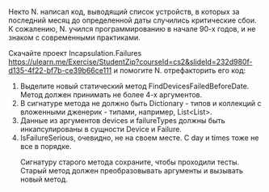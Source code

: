 Некто N. написал код, выводящий список устройств, в которых за последний месяц до определенной даты случились критические сбои.
 К сожалению, N. учился программированию в начале 90-х годов, и не знаком с современными практиками.

Скачайте проект Incapsulation.Failures https://ulearn.me/Exercise/StudentZip?courseId=cs2&slideId=232d980f-d135-4f22-bf7b-ce39b66ce111 
и помогите N. отрефакторить его код:

1. Выделите новый статический метод FindDevicesFailedBeforeDate. Метод должен принимать не более 4-х аргументов. 
2. В сигнатуре метода не должно быть Dictionary - типов и коллекций с вложенными дженерик - типами, например, List<List<object>>.
3. Данные из аргументов devices и failureTypes должны быть инкапсулированы в сущности Device и Failure.
5. IsFailureSerious, очевидно, не на своем месте. С day и times тоже не все в порядке.

Сигнатуру старого метода сохраните, чтобы проходили тесты. Старый метод должен преобразовывать аргументы и вызывать новый метод.
